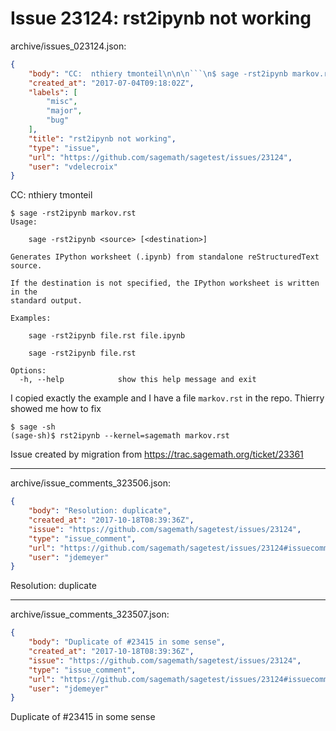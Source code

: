 # Issue 23124: rst2ipynb not working

archive/issues_023124.json:
```json
{
    "body": "CC:  nthiery tmonteil\n\n\n```\n$ sage -rst2ipynb markov.rst\nUsage:\n\n    sage -rst2ipynb <source> [<destination>]\n\nGenerates IPython worksheet (.ipynb) from standalone reStructuredText source.\n\nIf the destination is not specified, the IPython worksheet is written in the\nstandard output.\n\nExamples:\n\n    sage -rst2ipynb file.rst file.ipynb\n\n    sage -rst2ipynb file.rst\n\nOptions:\n  -h, --help            show this help message and exit\n```\n\nI copied exactly the example and I have a file `markov.rst` in the repo. Thierry showed me how to fix\n\n```\n$ sage -sh\n(sage-sh)$ rst2ipynb --kernel=sagemath markov.rst\n```\n\n\nIssue created by migration from https://trac.sagemath.org/ticket/23361\n\n",
    "created_at": "2017-07-04T09:18:02Z",
    "labels": [
        "misc",
        "major",
        "bug"
    ],
    "title": "rst2ipynb not working",
    "type": "issue",
    "url": "https://github.com/sagemath/sagetest/issues/23124",
    "user": "vdelecroix"
}
```
CC:  nthiery tmonteil


```
$ sage -rst2ipynb markov.rst
Usage:

    sage -rst2ipynb <source> [<destination>]

Generates IPython worksheet (.ipynb) from standalone reStructuredText source.

If the destination is not specified, the IPython worksheet is written in the
standard output.

Examples:

    sage -rst2ipynb file.rst file.ipynb

    sage -rst2ipynb file.rst

Options:
  -h, --help            show this help message and exit
```

I copied exactly the example and I have a file `markov.rst` in the repo. Thierry showed me how to fix

```
$ sage -sh
(sage-sh)$ rst2ipynb --kernel=sagemath markov.rst
```


Issue created by migration from https://trac.sagemath.org/ticket/23361





---

archive/issue_comments_323506.json:
```json
{
    "body": "Resolution: duplicate",
    "created_at": "2017-10-18T08:39:36Z",
    "issue": "https://github.com/sagemath/sagetest/issues/23124",
    "type": "issue_comment",
    "url": "https://github.com/sagemath/sagetest/issues/23124#issuecomment-323506",
    "user": "jdemeyer"
}
```

Resolution: duplicate



---

archive/issue_comments_323507.json:
```json
{
    "body": "Duplicate of #23415 in some sense",
    "created_at": "2017-10-18T08:39:36Z",
    "issue": "https://github.com/sagemath/sagetest/issues/23124",
    "type": "issue_comment",
    "url": "https://github.com/sagemath/sagetest/issues/23124#issuecomment-323507",
    "user": "jdemeyer"
}
```

Duplicate of #23415 in some sense
